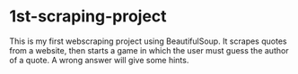# 1st-scraping-project

This is my first webscraping project using BeautifulSoup. It scrapes quotes from a website, then starts a game in which the user must guess the author of a quote. A wrong answer will give some hints.
